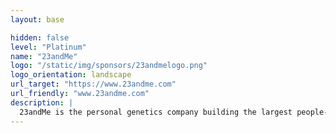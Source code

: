 ```yaml
---
layout: base

hidden: false
level: "Platinum"
name: "23andMe"
logo: "/static/img/sponsors/23andmelogo.png"
logo_orientation: landscape
url_target: "https://www.23andme.com"
url_friendly: "www.23andme.com"
description: |
  23andMe is the personal genetics company building the largest people-powered platform for health, ancestry and drug discovery. We hope to empower people through access and understanding of their genetic data. Knowing your genetic health information will help you make better decisions.  23andMe is the only company in the world built to power global genetic research and translate the information into novel discoveries and therapeutics -- all with the power of consumer participation.
---
```

